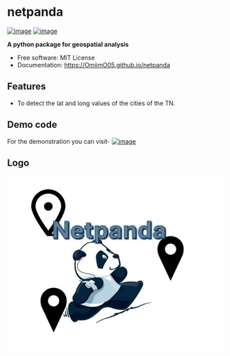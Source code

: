 # netpanda


[![image](https://img.shields.io/pypi/v/netpanda.svg)](https://pypi.python.org/pypi/netpanda)
[![image](https://img.shields.io/conda/vn/conda-forge/netpanda.svg)](https://anaconda.org/conda-forge/netpanda)


**A python package for geospatial analysis**


-   Free software: MIT License
-   Documentation: <https://OmiimO05.github.io/netpanda>
    

## Features

-   To detect the lat and long values of the cities of the TN.


## Demo code
For the demonstration you can visit- 
[![image](https://colab.research.google.com/assets/colab-badge.svg)](https://colab.research.google.com/github/OmIImO05/netpanda/blob/main/docs/examples/example._code.ipynb)


## Logo
![alt text](<netpanda edit.JPG>)
